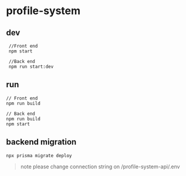 # profile-system

## dev
```
 //Front end
 npm start
 
 //Back end
 npm run start:dev
```

## run
```
// Front end
npm run build

// Back end
npm run build
npm start
```


## backend migration
```
npx prisma migrate deploy
```

> note please change connection string on /profile-system-api/.env
